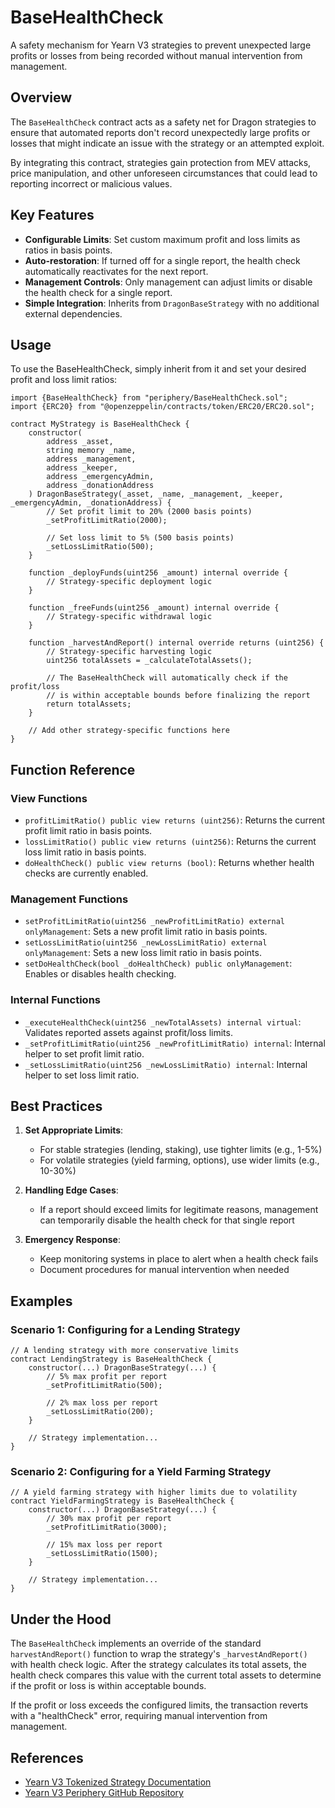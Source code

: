 # BaseHealthCheck

A safety mechanism for Yearn V3 strategies to prevent unexpected large profits or losses from being recorded without manual intervention from management.

## Overview

The `BaseHealthCheck` contract acts as a safety net for Dragon strategies to ensure that automated reports don't record unexpectedly large profits or losses that might indicate an issue with the strategy or an attempted exploit.

By integrating this contract, strategies gain protection from MEV attacks, price manipulation, and other unforeseen circumstances that could lead to reporting incorrect or malicious values.

## Key Features

- **Configurable Limits**: Set custom maximum profit and loss limits as ratios in basis points.
- **Auto-restoration**: If turned off for a single report, the health check automatically reactivates for the next report.
- **Management Controls**: Only management can adjust limits or disable the health check for a single report.
- **Simple Integration**: Inherits from `DragonBaseStrategy` with no additional external dependencies.

## Usage

To use the BaseHealthCheck, simply inherit from it and set your desired profit and loss limit ratios:

```solidity
import {BaseHealthCheck} from "periphery/BaseHealthCheck.sol";
import {ERC20} from "@openzeppelin/contracts/token/ERC20/ERC20.sol";

contract MyStrategy is BaseHealthCheck {
    constructor(
        address _asset,
        string memory _name,
        address _management,
        address _keeper,
        address _emergencyAdmin,
        address _donationAddress
    ) DragonBaseStrategy(_asset, _name, _management, _keeper, _emergencyAdmin, _donationAddress) {
        // Set profit limit to 20% (2000 basis points)
        _setProfitLimitRatio(2000);
        
        // Set loss limit to 5% (500 basis points)
        _setLossLimitRatio(500);
    }
    
    function _deployFunds(uint256 _amount) internal override {
        // Strategy-specific deployment logic
    }
    
    function _freeFunds(uint256 _amount) internal override {
        // Strategy-specific withdrawal logic
    }
    
    function _harvestAndReport() internal override returns (uint256) {
        // Strategy-specific harvesting logic
        uint256 totalAssets = _calculateTotalAssets();
        
        // The BaseHealthCheck will automatically check if the profit/loss
        // is within acceptable bounds before finalizing the report
        return totalAssets;
    }
    
    // Add other strategy-specific functions here
}
```

## Function Reference

### View Functions

- `profitLimitRatio() public view returns (uint256)`: Returns the current profit limit ratio in basis points.
- `lossLimitRatio() public view returns (uint256)`: Returns the current loss limit ratio in basis points.
- `doHealthCheck() public view returns (bool)`: Returns whether health checks are currently enabled.

### Management Functions

- `setProfitLimitRatio(uint256 _newProfitLimitRatio) external onlyManagement`: Sets a new profit limit ratio in basis points.
- `setLossLimitRatio(uint256 _newLossLimitRatio) external onlyManagement`: Sets a new loss limit ratio in basis points.
- `setDoHealthCheck(bool _doHealthCheck) public onlyManagement`: Enables or disables health checking.

### Internal Functions

- `_executeHealthCheck(uint256 _newTotalAssets) internal virtual`: Validates reported assets against profit/loss limits.
- `_setProfitLimitRatio(uint256 _newProfitLimitRatio) internal`: Internal helper to set profit limit ratio.
- `_setLossLimitRatio(uint256 _newLossLimitRatio) internal`: Internal helper to set loss limit ratio.

## Best Practices

1. **Set Appropriate Limits**:
   - For stable strategies (lending, staking), use tighter limits (e.g., 1-5%)
   - For volatile strategies (yield farming, options), use wider limits (e.g., 10-30%)

2. **Handling Edge Cases**:
   - If a report should exceed limits for legitimate reasons, management can temporarily disable the health check for that single report

3. **Emergency Response**:
   - Keep monitoring systems in place to alert when a health check fails
   - Document procedures for manual intervention when needed

## Examples

### Scenario 1: Configuring for a Lending Strategy

```solidity
// A lending strategy with more conservative limits
contract LendingStrategy is BaseHealthCheck {
    constructor(...) DragonBaseStrategy(...) {
        // 5% max profit per report
        _setProfitLimitRatio(500);
        
        // 2% max loss per report
        _setLossLimitRatio(200);
    }
    
    // Strategy implementation...
}
```

### Scenario 2: Configuring for a Yield Farming Strategy

```solidity
// A yield farming strategy with higher limits due to volatility
contract YieldFarmingStrategy is BaseHealthCheck {
    constructor(...) DragonBaseStrategy(...) {
        // 30% max profit per report
        _setProfitLimitRatio(3000);
        
        // 15% max loss per report
        _setLossLimitRatio(1500);
    }
    
    // Strategy implementation...
}
```

## Under the Hood

The `BaseHealthCheck` implements an override of the standard `harvestAndReport()` function to wrap the strategy's `_harvestAndReport()` with health check logic. After the strategy calculates its total assets, the health check compares this value with the current total assets to determine if the profit or loss is within acceptable bounds.

If the profit or loss exceeds the configured limits, the transaction reverts with a "healthCheck" error, requiring manual intervention from management.

## References

- [Yearn V3 Tokenized Strategy Documentation](https://docs.yearn.fi/developers/v3/strategy_writing_guide)
- [Yearn V3 Periphery GitHub Repository](https://github.com/yearn/tokenized-strategy-periphery) 